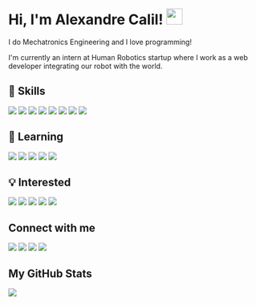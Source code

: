<h1> Hi, I'm Alexandre Calil! <img src = "https://media2.giphy.com/media/QssGEmpkyEOhBCb7e1/giphy.gif?cid=ecf05e47a0n3gi1bfqntqmob8g9aid1oyj2wr3ds3mg700bl&rid=giphy.gif" width = 32px></h1> 

I do Mechatronics Engineering and I love programming!

I'm currently an intern at Human Robotics startup where I work as a web developer integrating our robot with the world.

<h2> 🚀 Skills </h2>
<a href="https://www.github.com/xandao6"> <img src="https://img.shields.io/badge/JavaScript-323330?style=for-the-badge&logo=javascript&logoColor=F7DF1E"/></a>
<a href="https://www.github.com/xandao6"> <img src="https://img.shields.io/badge/Vue.js-35495E?style=for-the-badge&logo=vue.js&logoColor=4FC08D"/></a>
<a href="https://www.github.com/xandao6"> <img src="https://img.shields.io/badge/HTML5-E34F26?style=for-the-badge&logo=html5&logoColor=white"/></a>
<a href="https://www.github.com/xandao6"> <img src="https://img.shields.io/badge/CSS3-1572B6?style=for-the-badge&logo=css3&logoColor=white"/></a>
<a href="https://www.github.com/xandao6"> <img src="https://img.shields.io/badge/Sass-CC6699?style=for-the-badge&logo=sass&logoColor=white"/></a>
<a href="https://www.github.com/xandao6"> <img src="https://img.shields.io/badge/Python-14354C?style=for-the-badge&logo=python&logoColor=white"/></a>
<a href="https://www.github.com/xandao6"> <img src="https://img.shields.io/badge/Docker-2CA5E0?style=for-the-badge&logo=docker&logoColor=white"/></a>
<a href="https://www.github.com/xandao6"> <img src="https://img.shields.io/badge/Git-F05032?style=for-the-badge&logo=git&logoColor=white"/></a>

<h2> 🌱 Learning </h2>
<a href="https://www.github.com/xandao6"> <img src="https://img.shields.io/badge/TypeScript-007ACC?style=for-the-badge&logo=typescript&logoColor=white"/></a>
<a href="https://www.github.com/xandao6"> <img src="https://img.shields.io/badge/Node.js-43853D?style=for-the-badge&logo=node.js&logoColor=white"/></a>
<a href="https://www.github.com/xandao6"> <img src="https://img.shields.io/badge/Express.js-000000?style=for-the-badge&logo=express&logoColor=white"/></a>
<a href="https://www.github.com/xandao6"> <img src="https://img.shields.io/badge/PostgreSQL-316192?style=for-the-badge&logo=postgresql&logoColor=white"/></a>
<a href="https://www.github.com/xandao6"> <img src="https://img.shields.io/badge/Amazon_AWS-232F3E?style=for-the-badge&logo=amazon-aws&logoColor=white"/></a>


<h2> 💡 Interested </h2>
<a href="https://www.github.com/xandao6"> <img src="https://img.shields.io/badge/nuxt.js-00C58E?style=for-the-badge&logo=nuxtdotjs&logoColor=white"/></a>
<a href="https://www.github.com/xandao6"> <img src="https://img.shields.io/badge/React-20232A?style=for-the-badge&logo=react&logoColor=61DAFB"/></a>
<a href="https://www.github.com/xandao6"> <img src="https://img.shields.io/badge/next.js-000000?style=for-the-badge&logo=nextdotjs&logoColor=white"/></a>
<a href="https://www.github.com/xandao6"> <img src="https://img.shields.io/badge/Tailwind_CSS-38B2AC?style=for-the-badge&logo=tailwind-css&logoColor=white"/></a>
<a href="https://www.github.com/xandao6"> <img src="https://img.shields.io/badge/Jest-C21325?style=for-the-badge&logo=jest&logoColor=white"/></a>

<h2>Connect with me</h2>
<a href="https://www.github.com/xandao6"> <img src="https://img.shields.io/badge/GitHub-100000?style=for-the-badge&logo=github&logoColor=white"/></a>
<a href="https://www.linkedin.com/in/xandao6"> <img src="https://img.shields.io/badge/LinkedIn-0077B5?style=for-the-badge&logo=linkedin&logoColor=white"/></a> 
<a href="mailto:alexandrecalilmf@gmail.com"> <img src="https://img.shields.io/badge/Gmail-D14836?style=for-the-badge&logo=gmail&logoColor=white"/></a>
<a href="https://wa.me/5562985800598"> <img src="https://img.shields.io/badge/WhatsApp-25D366?style=for-the-badge&logo=whatsapp&logoColor=white"/></a>

<h2> My GitHub Stats </h2>
<a href="https://github.com/xandao6">
  <img align="center" src="https://github-readme-stats.vercel.app/api?username=xandao6&show_icons=true&theme=dark&include_all_commits=true&count_private=true">
</a>
